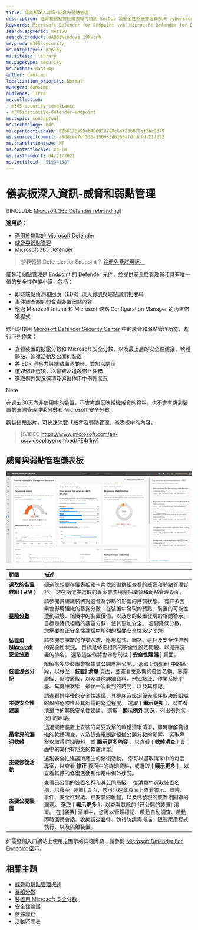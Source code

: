 ```yaml
---
title: 儀表板深入資訊-威脅和弱點管理
description: 威脅和弱點管理儀表板可協助 SecOps 及安全性系統管理員解決 cybersecurity 威脅，並建立其組織的安全性恢復能力。
keywords: Microsoft Defender for Endpoint tvm，Microsoft Defender for Endpoint tvm 儀表板，威脅 & 漏洞管理，威脅和弱點管理，風險威脅 & 弱點管理，安全性設定，Microsoft 安全評分的裝置，披露分數
search.appverid: met150
search.product: eADQiWindows 10XVcnh
ms.prod: m365-security
ms.mktglfcycl: deploy
ms.sitesec: library
ms.pagetype: security
ms.author: dansimp
author: dansimp
localization_priority: Normal
manager: dansimp
audience: ITPro
ms.collection:
- m365-security-compliance
- m365initiative-defender-endpoint
ms.topic: conceptual
ms.technology: mde
ms.openlocfilehash: 82b6123a99eb406918708c6bf23b870ef3bc3d79
ms.sourcegitcommit: a8d8cee7df535a150985d6165afdfddfdf21f622
ms.translationtype: MT
ms.contentlocale: zh-TW
ms.lasthandoff: 04/21/2021
ms.locfileid: "51934138"
---
```

# <a name="dashboard-insights---threat-and-vulnerability-management"></a>儀表板深入資訊-威脅和弱點管理

[!INCLUDE [Microsoft 365 Defender rebranding](../../includes/microsoft-defender.md)]

**適用於：**

- [適用於端點的 Microsoft Defender](https://go.microsoft.com/fwlink/?linkid=2154037)
- [威脅與弱點管理](next-gen-threat-and-vuln-mgt.md)
- [Microsoft 365 Defender](https://go.microsoft.com/fwlink/?linkid=2118804)

> 想要體驗 Defender for Endpoint？ [注册免費試用版。](https://www.microsoft.com/microsoft-365/windows/microsoft-defender-atp?ocid=docs-wdatp-portaloverview-abovefoldlink)

威脅和弱點管理是 Endpoint 的 Defender 元件，並提供安全性管理員和具有唯一值的安全性作業小組，包括：


- 即時端點偵測和回應（EDR）深入資訊與端點漏洞相關聯
- 事件調查期間的寶貴裝置弱點內容
- 透過 Microsoft Intune 和 Microsoft 端點 Configuration Manager 的內建修復程式  
  
您可以使用 [Microsoft Defender Security Center](https://securitycenter.windows.com/) 中的威脅和弱點管理功能，進行下列作業：

- 查看裝置的披露分數和 Microsoft 安全分數，以及最上層的安全性建議、軟體弱點、修復活動及公開的裝置
- 將 EDR 洞察力與端點漏洞關聯，並加以處理
- 選取修正選項，以會審及追蹤修正任務
- 選取例外狀況選項及追蹤作用中例外狀況

> [!NOTE]
> 在過去30天內非使用中的裝置，不會考慮反映組織威脅的資料，也不會考慮到裝置的漏洞管理洩密分數和 Microsoft 安全分數。

觀賞這段影片，可快速流覽「威脅及弱點管理」儀表板中的內容。

>[!VIDEO https://www.microsoft.com/en-us/videoplayer/embed/RE4r1nv]

## <a name="threat-and-vulnerability-management-dashboard"></a>威脅與弱點管理儀表板

 ![Microsoft Defender for Endpoint 入口網站](images/tvm-dashboard-devices.png)

範圍 | 描述
:---|:---
**選取的裝置群組 ( #/# )**   | 篩選您想要在儀表板和卡片依設備群組查看的威脅和弱點管理資料。 您在篩選中選取的專案會套用整個威脅和弱點管理頁面。
[**暴險分數**](tvm-exposure-score.md)   | 請參閱貴組織裝置對威脅及弱點的影響的目前狀態。 有許多因素會影響組織的暴露分數：在裝置中發現的弱點、裝置的可能性遭到破壞、組織中的裝置價值，以及您的裝置發現的相關警示。 目標是降低組織的暴露分數，使其更加安全。 若要降低分數，您需要修正安全性建議中所列的相關安全性設定問題。
[**裝置用 Microsoft 安全分數**](tvm-microsoft-secure-score-devices.md) | 請參閱您組織的作業系統、應用程式、網路、帳戶及安全性控制的安全性狀況。 目標是修正相關的安全性設定問題，以提升裝置的排名。 選取這些條將會帶您前往 [ **安全性建議** ] 頁面。
**裝置洩密分配** | 瞭解有多少裝置會根據其公開層級公開。 選取 [環圈圖] 中的區段，以移至 [ **裝置] 清單** 頁面，並查看受影響的裝置名稱、暴露層級、風險層級，以及其他詳細資料，例如網域、作業系統平臺、其健康狀態、最後一次看到的時間，以及其標記。
**主要安全性建議** | 請查看排序後的安全性建議，其排序及設定優先順序取決於組織的風險危險性及其所需的緊迫程度。 選取 [ **顯示更多** ]，以查看清單中的其餘安全性建議。 選取 [ **顯示例外** 狀況，列出例外狀況] 的建議。
**最常見的漏洞軟體** | 透過網路裝置上安裝的易受攻擊的軟體清單清單，即時瞭解貴組織的軟體清查，以及這些電腦對組織公開分數的影響。 選取專案以取得詳細資料，或 **顯示更多內容** ，以查看 [ **軟體清查** ] 頁面中的其他有隱患的軟體清單。
**主要修復活動** | 追蹤安全性建議所產生的修復活動。 您可以選取清單中的每個專案，以查看 **修正** 頁面中的詳細資料，或選取 [ **顯示更多** ]，以查看其餘的修復活動和作用中例外狀況。
**主要公開裝置** | 查看已公開的裝置名稱和其公開層級。 從清單中選取裝置名稱，以移至 [裝置] 頁面，您可以在此頁面上查看警示、風險、事件、安全性建議、已安裝的軟體，以及已發現的裝置相關聯的漏洞。 選取 [ **顯示更多** ]，以查看其餘的 [已公開的裝置] 清單。 在 [裝置] 清單中，您可以管理標記、啟動自動調查、啟動即時回應會話、收集調查套件、執行防病毒掃描、限制應用程式執行，以及隔離裝置。

如需整個入口網站上使用之圖示的詳細資訊，請參閱 [Microsoft Defender For Endpoint 圖示](portal-overview.md#microsoft-defender-for-endpoint-icons)。


## <a name="related-topics"></a>相關主題

- [威脅和弱點管理概述](next-gen-threat-and-vuln-mgt.md)
- [暴險分數](tvm-exposure-score.md)
- [裝置用 Microsoft 安全分數](tvm-microsoft-secure-score-devices.md)
- [安全性建議](tvm-security-recommendation.md)
- [軟體庫存](tvm-software-inventory.md)
- [活動時間表](threat-and-vuln-mgt-event-timeline.md)

